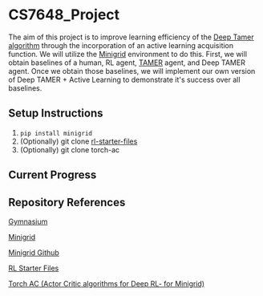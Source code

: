 # CS7648_Project
The aim of this project is to improve learning efficiency of the [Deep Tamer algorithm](https://arxiv.org/pdf/1709.10163v2.pdf) through the incorporation of an active learning acquisition function. We will utilize the [Minigrid](https://minigrid.farama.org/content/basic_usage/) environment to do this. First, we will obtain baselines of a human, RL agent, [TAMER](https://ieeexplore.ieee.org/abstract/document/4640845) agent, and Deep TAMER agent. Once we obtain 
those baselines, we will implement our own version of Deep TAMER + Active Learning to demonstrate it's success over all baselines. 

## Setup Instructions

1. `pip install minigrid`
2. (Optionally) git clone [rl-starter-files](https://github.com/lcswillems/rl-starter-files)
3. (Optionally) git clone torch-ac

## Current Progress




## Repository References

[Gymnasium](https://gymnasium.farama.org/content/basic_usage/)

[Minigrid](https://minigrid.farama.org/content/basic_usage/)

[Minigrid Github](https://github.com/Farama-Foundation/Minigrid)

[RL Starter Files](https://github.com/lcswillems/rl-starter-files)

[Torch AC (Actor Critic algorithms for Deep RL- for Minigrid)](https://github.com/lcswillems/torch-ac)
